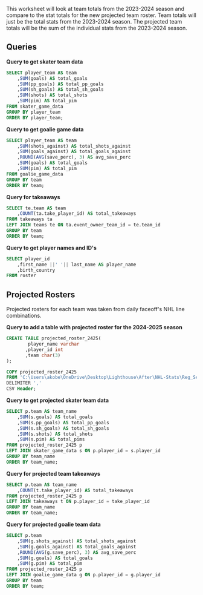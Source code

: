 This worksheet will look at team totals from the 2023-2024 season and compare to the stat totals for the new projected team roster. Team totals will just be the total stats from the 2023-2024 season. The projected team totals will be the sum of the individual stats from the 2023-2024 season. 
 

## Queries 

**Query to get skater team data**
```SQL
SELECT player_team AS team
	,SUM(goals) AS total_goals
	,SUM(pp_goals) AS total_pp_goals
	,SUM(sh_goals) AS total_sh_goals
	,SUM(shots) AS total_shots
	,SUM(pim) AS total_pim
FROM skater_game_data 
GROUP BY player_team
ORDER BY player_team;
```


**Query to get goalie game data**
```SQL
SELECT player_team AS team
	,SUM(shots_against) AS total_shots_against
	,SUM(goals_against) AS total_goals_against
	,ROUND(AVG(save_perc), 3) AS avg_save_perc
	,SUM(goals) AS total_goals
	,SUM(pim) AS total_pim
FROM goalie_game_data
GROUP BY team
ORDER BY team;
```


**Query for takeaways**
```SQL
SELECT te.team AS team
	,COUNT(ta.take_player_id) AS total_takeaways
FROM takeaways ta 
LEFT JOIN teams te ON ta.event_owner_team_id = te.team_id
GROUP BY team
ORDER BY team;
```


**Query to get player names and ID's**
```SQL
SELECT player_id
	,first_name ||' '|| last_name AS player_name
	,birth_country
FROM roster
```

## Projected Rosters 
Projected rosters for each team was taken from daily faceoff's NHL line combinations.

**Query to add a table with projected roster for the 2024-2025 season**
```SQL
CREATE TABLE projected_roster_2425(
		player_name varchar
	   ,player_id int
	   ,team char(3)
);

COPY projected_roster_2425
FROM 'C:\Users\akobe\OneDrive\Desktop\Lighthouse\After\NHL-Stats\Reg_Season_23_24\SQL\Comparison\Results\projected_roster_2425.csv'
DELIMITER ','
CSV Header;
```

**Query to get projected skater team data**
```SQL
SELECT p.team AS team_name
	,SUM(s.goals) AS total_goals
	,SUM(s.pp_goals) AS total_pp_goals
	,SUM(s.sh_goals) AS total_sh_goals
	,SUM(s.shots) AS total_shots
	,SUM(s.pim) AS total_pims
FROM projected_roster_2425 p
LEFT JOIN skater_game_data s ON p.player_id = s.player_id
GROUP BY team_name
ORDER BY team_name;
```

**Query for projected team takeaways**
```SQL
SELECT p.team AS team_name
	,COUNT(t.take_player_id) AS total_takeaways
FROM projected_roster_2425 p
LEFT JOIN takeaways t ON p.player_id = take_player_id
GROUP BY team_name
ORDER BY team_name;
```

**Query for projected goalie team data**
```SQl
SELECT p.team
	,SUM(g.shots_against) AS total_shots_against
	,SUM(g.goals_against) AS total_goals_against
	,ROUND(AVG(g.save_perc), 3) AS avg_save_perc
	,SUM(g.goals) AS total_goals
	,SUM(g.pim) AS total_pim
FROM projected_roster_2425 p
LEFT JOIN goalie_game_data g ON p.player_id = g.player_id
GROUP BY team
ORDER BY team;
```